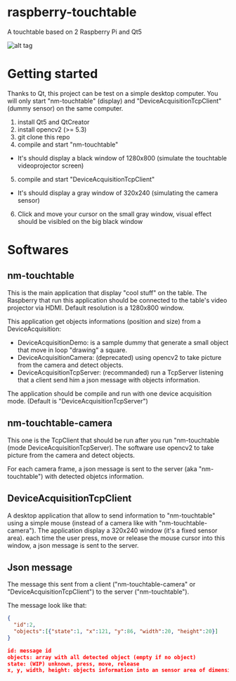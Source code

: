 raspberry-touchtable
====================
A touchtable based on 2 Raspberry Pi and Qt5


![alt tag](https://github.com/neuronalmotion/raspberry-touchtable/raw/master/img/20150104_nmtouchtable-finger.png)


# Getting started

Thanks to Qt, this project can be test on a simple desktop computer. You will only start "nm-touchtable" (display) and "DeviceAcquisitionTcpClient" (dummy sensor) on the same computer.

1. install Qt5 and QtCreator
2. install opencv2 (>= 5.3)
3. git clone this repo
4. compile and start "nm-touchtable"
  * It's should display a black window of 1280x800 (simulate the touchtable videoprojector screen)
5. compile and start "DeviceAcquisitionTcpClient"
  * It's should display a gray window of 320x240 (simulating the camera sensor)
6. Click and move your cursor on the small gray window, visual effect should be visibled on the big black window

# Softwares

## nm-touchtable

This is the main application that display "cool stuff" on the table. The Raspberry that run this application should be connected to the table's video projector via HDMI. Default resolution is a 1280x800 window.

This application get objects informations (position and size) from a DeviceAcquisition:
* DeviceAcquisitionDemo: is a sample dummy that generate a small object that move in loop "drawing" a square.
* DeviceAcquisitionCamera: (deprecated) using opencv2 to take picture from the camera and detect objects.
* DeviceAcquisitionTcpServer: (recommanded) run a TcpServer listening that a client send him a json message with objects information.

The application should be compile and run with one device acquisition mode. (Default is "DeviceAcquisitionTcpServer")

## nm-touchtable-camera

This one is the TcpClient that should be run after you run "nm-touchtable (mode DeviceAcquisitionTcpServer).
The software use opencv2 to take picture from the camera and detect objects.

For each camera frame, a json message is sent to the server (aka "nm-touchtable") with detected objetcs information.


## DeviceAcquisitionTcpClient

A desktop application that allow to send information to "nm-touchtable" using a simple mouse (instead of a camera like with "nm-touchtable-camera"). The application display a 320x240 window (it's a fixed sensor area).
each time the user press, move or release the mouse cursor into this window, a json message is sent to the server.

## Json message

The message this sent from a client ("nm-touchtable-camera" or "DeviceAcquisitionTcpClient") to the server ("nm-touchtable").

The message look like that:
```json
{
  "id":2,
  "objects":[{"state":1, "x":121, "y":86, "width":20, "height":20}]
}

id: message id
objects: array with all detected object (empty if no object)
state: (WIP) unknown, press, move, release
x, y, width, height: objects information into an sensor area of dimension 320x240
```
